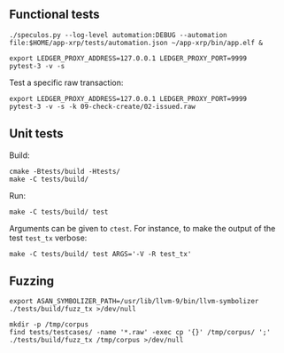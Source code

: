 ## Functional tests

```console
./speculos.py --log-level automation:DEBUG --automation file:$HOME/app-xrp/tests/automation.json ~/app-xrp/bin/app.elf &

export LEDGER_PROXY_ADDRESS=127.0.0.1 LEDGER_PROXY_PORT=9999
pytest-3 -v -s
```

Test a specific raw transaction:

```
export LEDGER_PROXY_ADDRESS=127.0.0.1 LEDGER_PROXY_PORT=9999
pytest-3 -v -s -k 09-check-create/02-issued.raw
```

## Unit tests

Build:

```console
cmake -Btests/build -Htests/
make -C tests/build/
```

Run:

```console
make -C tests/build/ test
```

Arguments can be given to `ctest`. For instance, to make the output of the test
`test_tx` verbose:

```console
make -C tests/build/ test ARGS='-V -R test_tx'
```

## Fuzzing


```console
export ASAN_SYMBOLIZER_PATH=/usr/lib/llvm-9/bin/llvm-symbolizer
./tests/build/fuzz_tx >/dev/null
```

```console
mkdir -p /tmp/corpus
find tests/testcases/ -name '*.raw' -exec cp '{}' /tmp/corpus/ ';'
./tests/build/fuzz_tx /tmp/corpus >/dev/null
```
